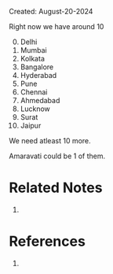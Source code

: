 Created: August-20-2024

Right now we have around 10

0. Delhi
1. Mumbai
2. Kolkata
3. Bangalore
4. Hyderabad
5. Pune
6. Chennai
7. Ahmedabad
8. Lucknow
9. Surat
10. Jaipur

We need atleast 10 more.

Amaravati could be 1 of them.

# Related Notes

1. 
# References

1. 